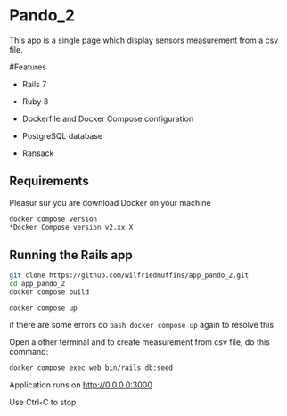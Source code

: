 # Pando_2 

This app is a single page which display sensors measurement from a csv file. 

#Features

* Rails 7

* Ruby 3

* Dockerfile and Docker Compose configuration

* PostgreSQL database

* Ransack

## Requirements

Pleasur sur you are download Docker on your machine

```bash
docker compose version
*Docker Compose version v2.xx.X
```


## Running the Rails app

```bash
git clone https://github.com/wilfriedmuffins/app_pando_2.git
cd app_pando_2
docker compose build
```

```bach
docker compose up
```
if there are some errors do ```bash docker compose up``` again to resolve this

Open a other terminal and to create measurement from csv file, do this command:

```bash
docker compose exec web bin/rails db:seed
``` 

Application runs on http://0.0.0.0:3000

Use Ctrl-C to stop


